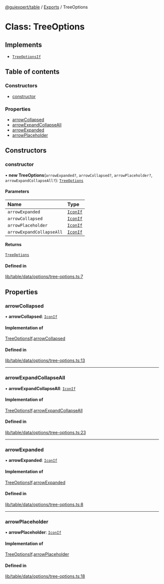 [@guiexpert/table](../README.md) / [Exports](../modules.md) / TreeOptions

# Class: TreeOptions

## Implements

- [`TreeOptionsIf`](../interfaces/TreeOptionsIf.md)

## Table of contents

### Constructors

- [constructor](TreeOptions.md#constructor)

### Properties

- [arrowCollapsed](TreeOptions.md#arrowcollapsed)
- [arrowExpandCollapseAll](TreeOptions.md#arrowexpandcollapseall)
- [arrowExpanded](TreeOptions.md#arrowexpanded)
- [arrowPlaceholder](TreeOptions.md#arrowplaceholder)

## Constructors

### constructor

• **new TreeOptions**(`arrowExpanded?`, `arrowCollapsed?`, `arrowPlaceholder?`, `arrowExpandCollapseAll?`): [`TreeOptions`](TreeOptions.md)

#### Parameters

| Name | Type |
| :------ | :------ |
| `arrowExpanded` | [`IconIf`](../interfaces/IconIf.md) |
| `arrowCollapsed` | [`IconIf`](../interfaces/IconIf.md) |
| `arrowPlaceholder` | [`IconIf`](../interfaces/IconIf.md) |
| `arrowExpandCollapseAll` | [`IconIf`](../interfaces/IconIf.md) |

#### Returns

[`TreeOptions`](TreeOptions.md)

#### Defined in

[lib/table/data/options/tree-options.ts:7](https://github.com/guiexperttable/ge-table/blob/65d38fc/libs/table/src/lib/table/data/options/tree-options.ts#L7)

## Properties

### arrowCollapsed

• **arrowCollapsed**: [`IconIf`](../interfaces/IconIf.md)

#### Implementation of

[TreeOptionsIf](../interfaces/TreeOptionsIf.md).[arrowCollapsed](../interfaces/TreeOptionsIf.md#arrowcollapsed)

#### Defined in

[lib/table/data/options/tree-options.ts:13](https://github.com/guiexperttable/ge-table/blob/65d38fc/libs/table/src/lib/table/data/options/tree-options.ts#L13)

___

### arrowExpandCollapseAll

• **arrowExpandCollapseAll**: [`IconIf`](../interfaces/IconIf.md)

#### Implementation of

[TreeOptionsIf](../interfaces/TreeOptionsIf.md).[arrowExpandCollapseAll](../interfaces/TreeOptionsIf.md#arrowexpandcollapseall)

#### Defined in

[lib/table/data/options/tree-options.ts:23](https://github.com/guiexperttable/ge-table/blob/65d38fc/libs/table/src/lib/table/data/options/tree-options.ts#L23)

___

### arrowExpanded

• **arrowExpanded**: [`IconIf`](../interfaces/IconIf.md)

#### Implementation of

[TreeOptionsIf](../interfaces/TreeOptionsIf.md).[arrowExpanded](../interfaces/TreeOptionsIf.md#arrowexpanded)

#### Defined in

[lib/table/data/options/tree-options.ts:8](https://github.com/guiexperttable/ge-table/blob/65d38fc/libs/table/src/lib/table/data/options/tree-options.ts#L8)

___

### arrowPlaceholder

• **arrowPlaceholder**: [`IconIf`](../interfaces/IconIf.md)

#### Implementation of

[TreeOptionsIf](../interfaces/TreeOptionsIf.md).[arrowPlaceholder](../interfaces/TreeOptionsIf.md#arrowplaceholder)

#### Defined in

[lib/table/data/options/tree-options.ts:18](https://github.com/guiexperttable/ge-table/blob/65d38fc/libs/table/src/lib/table/data/options/tree-options.ts#L18)
